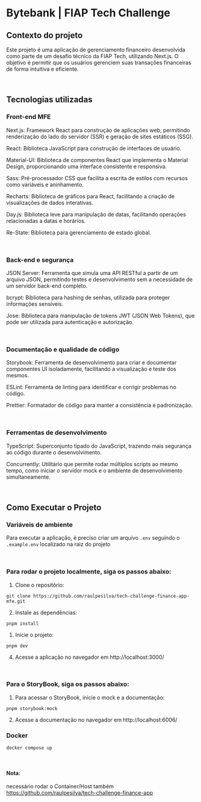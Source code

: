 # Bytebank | FIAP Tech Challenge

## Contexto do projeto

Este projeto é uma aplicação de gerenciamento financeiro desenvolvida como parte de um desafio técnico da FIAP Tech, utilizando Next.js. O objetivo é permitir que os usuários gerenciem suas transações financeiras de forma intuitiva e eficiente.

&nbsp;

## Tecnologias utilizadas

### Front-end MFE

Next.js: Framework React para construção de aplicações web, permitindo renderização do lado do servidor (SSR) e geração de sites estáticos (SSG).

React: Biblioteca JavaScript para construção de interfaces de usuário.

Material-UI: Biblioteca de componentes React que implementa o Material Design, proporcionando uma interface consistente e responsiva.

Sass: Pré-processador CSS que facilita a escrita de estilos com recursos como variáveis e aninhamento.

Recharts: Biblioteca de gráficos para React, facilitando a criação de visualizações de dados interativas.

Day.js: Biblioteca leve para manipulação de datas, facilitando operações relacionadas a datas e horários.

Re-State: Biblioteca para gerenciamento de estado global.

&nbsp;

### Back-end e segurança

JSON Server: Ferramenta que simula uma API RESTful a partir de um arquivo JSON, permitindo testes e desenvolvimento sem a necessidade de um servidor back-end completo.

bcrypt: Biblioteca para hashing de senhas, utilizada para proteger informações sensíveis.

Jose: Biblioteca para manipulação de tokens JWT (JSON Web Tokens), que pode ser utilizada para autenticação e autorização.

&nbsp;

### Documentação e qualidade de código

Storybook: Ferramenta de desenvolvimento para criar e documentar componentes UI isoladamente, facilitando a visualização e teste dos mesmos.

ESLint: Ferramenta de linting para identificar e corrigir problemas no código.

Prettier: Formatador de código para manter a consistência e padronização.

&nbsp;

### Ferramentas de desenvolvimento

TypeScript: Superconjunto tipado do JavaScript, trazendo mais segurança ao código durante o desenvolvimento.

Concurrently: Utilitário que permite rodar múltiplos scripts ao mesmo tempo, como iniciar o servidor mock e o ambiente de desenvolvimento simultaneamente.

&nbsp;

## Como Executar o Projeto

### Variáveis de ambiente

Para executar a aplicação, é preciso criar um arquivo `.env` seguindo o `.example.env` localizado na raiz do projeto

&nbsp;

### Para rodar o projeto localmente, siga os passos abaixo:

1. Clone o repositório:

```shell
git clone https://github.com/raulpesilva/tech-challenge-finance-app-mfe.git
```

2. Instale as dependências:

```shell
pnpm install
```

1. Inicie o projeto:

```shell
pnpm dev
```

4. Acesse a aplicação no navegador em http://localhost:3000/

&nbsp;

### Para o StoryBook, siga os passos abaixo:

1. Para acessar o StoryBook, inicie o mock e a documentação:

```shell
pnpm storybook:mock
```

2. Acesse a documentação no navegador em http://localhost:6006/

### Docker

```shell
docker compose up
```

&nbsp;
&nbsp;

#### Nota:

necessário rodar o Container/Host também
&nbsp;
https://github.com/raulpesilva/tech-challenge-finance-app
